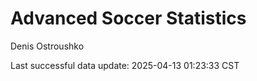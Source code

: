 # Advanced Soccer Statistics
Denis Ostroushko

<!-- gfm -->

Last successful data update: 2025-04-13 01:23:33 CST
